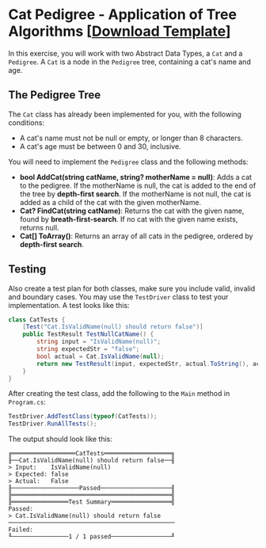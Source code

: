 # Cat Pedigree - Application of Tree Algorithms [[Download Template](https://github.com/cab301/archive/main.zip)]

In this exercise, you will work with two Abstract Data Types, a `Cat` and a `Pedigree`. A `Cat` is a node in the `Pedigree` tree, containing a cat's name and age.

## The Pedigree Tree

The `Cat` class has already been implemented for you, with the following conditions:
- A cat's name must not be null or empty, or longer than 8 characters.
- A cat's age must be between 0 and 30, inclusive.

You will need to implement the `Pedigree` class and the following methods:
- **bool AddCat(string catName, string? motherName = null)**: Adds a cat to the pedigree. If the motherName is null, the cat is added to the end of the tree by **depth-first search**. If the motherName is not null, the cat is added as a child of the cat with the given motherName.
- **Cat? FindCat(string catName)**: Returns the cat with the given name, found by **breath-first-search**. If no cat with the given name exists, returns null.
- **Cat[] ToArray()**: Returns an array of all cats in the pedigree, ordered by **depth-first search**.

## Testing

Also create a test plan for both classes, make sure you include valid, invalid and boundary cases. You may use the `TestDriver` class to test your implementation. A test looks like this:

```csharp
class CatTests {
    [Test("Cat.IsValidName(null) should return false")]
    public TestResult TestNullCatName() {
        string input = "IsValidName(null)";
        string expectedStr = "false";
        bool actual = Cat.IsValidName(null);
        return new TestResult(input, expectedStr, actual.ToString(), actual == false);
    }
}
```

After creating the test class, add the following to the `Main` method in `Program.cs`:

```csharp
TestDriver.AddTestClass(typeof(CatTests));
TestDriver.RunAllTests();
```

The output should look like this:

```
╔══════════════════CatTests═══════════════════╗
╟──Cat.IsValidName(null) should return false──╢
> Input:    IsValidName(null)
> Expected: false
> Actual:   False
╟───────────────────Passed────────────────────╢
╠═════════════════════════════════════════════╣
╠════════════════Test Summary═════════════════╣
Passed:
> Cat.IsValidName(null) should return false
───────────────────────────────────────────────
Failed:
╙────────────────1 / 1 passed─────────────────╜
```